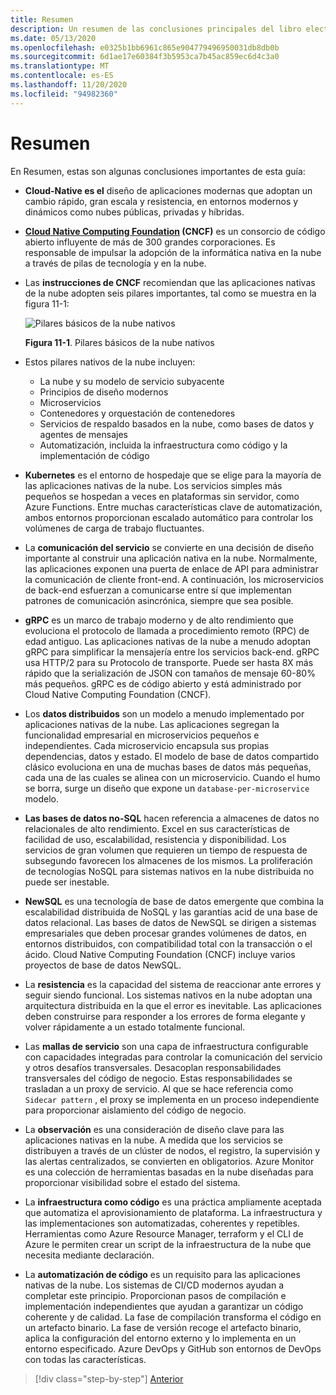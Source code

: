 ```yaml
---
title: Resumen
description: Un resumen de las conclusiones principales del libro electrónico de arquitectura de aplicaciones .NET de diseño Cloud-Native para Azure.
ms.date: 05/13/2020
ms.openlocfilehash: e0325b1bb6961c865e904779496950031db8db0b
ms.sourcegitcommit: 6d1ae17e60384f3b5953ca7b45ac859ec6d4c3a0
ms.translationtype: MT
ms.contentlocale: es-ES
ms.lasthandoff: 11/20/2020
ms.locfileid: "94982360"
---
```

# <a name="summary"></a>Resumen

En Resumen, estas son algunas conclusiones importantes de esta guía:

- **Cloud-Native es el** diseño de aplicaciones modernas que adoptan un cambio rápido, gran escala y resistencia, en entornos modernos y dinámicos como nubes públicas, privadas y híbridas.

- **[Cloud Native Computing Foundation](https://www.cncf.io/) (CNCF)** es un consorcio de código abierto influyente de más de 300 grandes corporaciones. Es responsable de impulsar la adopción de la informática nativa en la nube a través de pilas de tecnología y en la nube.

- Las **instrucciones de CNCF** recomiendan que las aplicaciones nativas de la nube adopten seis pilares importantes, tal como se muestra en la figura 11-1:

  ![Pilares básicos de la nube nativos](./media/cloud-native-foundational-pillars.png)

  **Figura 11-1**. Pilares básicos de la nube nativos

- Estos pilares nativos de la nube incluyen:
  - La nube y su modelo de servicio subyacente
  - Principios de diseño modernos
  - Microservicios
  - Contenedores y orquestación de contenedores
  - Servicios de respaldo basados en la nube, como bases de datos y agentes de mensajes
  - Automatización, incluida la infraestructura como código y la implementación de código

- **Kubernetes** es el entorno de hospedaje que se elige para la mayoría de las aplicaciones nativas de la nube. Los servicios simples más pequeños se hospedan a veces en plataformas sin servidor, como Azure Functions. Entre muchas características clave de automatización, ambos entornos proporcionan escalado automático para controlar los volúmenes de carga de trabajo fluctuantes.

- La **comunicación del servicio** se convierte en una decisión de diseño importante al construir una aplicación nativa en la nube. Normalmente, las aplicaciones exponen una puerta de enlace de API para administrar la comunicación de cliente front-end. A continuación, los microservicios de back-end esfuerzan a comunicarse entre sí que implementan patrones de comunicación asincrónica, siempre que sea posible.

- **gRPC** es un marco de trabajo moderno y de alto rendimiento que evoluciona el protocolo de llamada a procedimiento remoto (RPC) de edad antiguo. Las aplicaciones nativas de la nube a menudo adoptan gRPC para simplificar la mensajería entre los servicios back-end. gRPC usa HTTP/2 para su Protocolo de transporte. Puede ser hasta 8X más rápido que la serialización de JSON con tamaños de mensaje 60-80% más pequeños. gRPC es de código abierto y está administrado por Cloud Native Computing Foundation (CNCF).

- Los **datos distribuidos** son un modelo a menudo implementado por aplicaciones nativas de la nube. Las aplicaciones segregan la funcionalidad empresarial en microservicios pequeños e independientes. Cada microservicio encapsula sus propias dependencias, datos y estado. El modelo de base de datos compartido clásico evoluciona en una de muchas bases de datos más pequeñas, cada una de las cuales se alinea con un microservicio. Cuando el humo se borra, surge un diseño que expone un `database-per-microservice` modelo.

- **Las bases de datos no-SQL** hacen referencia a almacenes de datos no relacionales de alto rendimiento. Excel en sus características de facilidad de uso, escalabilidad, resistencia y disponibilidad. Los servicios de gran volumen que requieren un tiempo de respuesta de subsegundo favorecen los almacenes de los mismos. La proliferación de tecnologías NoSQL para sistemas nativos en la nube distribuida no puede ser inestable.

- **NewSQL** es una tecnología de base de datos emergente que combina la escalabilidad distribuida de NoSQL y las garantías acid de una base de datos relacional. Las bases de datos de NewSQL se dirigen a sistemas empresariales que deben procesar grandes volúmenes de datos, en entornos distribuidos, con compatibilidad total con la transacción o el ácido. Cloud Native Computing Foundation (CNCF) incluye varios proyectos de base de datos NewSQL.

- La **resistencia** es la capacidad del sistema de reaccionar ante errores y seguir siendo funcional. Los sistemas nativos en la nube adoptan una arquitectura distribuida en la que el error es inevitable. Las aplicaciones deben construirse para responder a los errores de forma elegante y volver rápidamente a un estado totalmente funcional.

- Las **mallas de servicio** son una capa de infraestructura configurable con capacidades integradas para controlar la comunicación del servicio y otros desafíos transversales. Desacoplan responsabilidades transversales del código de negocio. Estas responsabilidades se trasladan a un proxy de servicio. Al que se hace referencia como `Sidecar pattern` , el proxy se implementa en un proceso independiente para proporcionar aislamiento del código de negocio.

- La **observación** es una consideración de diseño clave para las aplicaciones nativas en la nube. A medida que los servicios se distribuyen a través de un clúster de nodos, el registro, la supervisión y las alertas centralizados, se convierten en obligatorios. Azure Monitor es una colección de herramientas basadas en la nube diseñadas para proporcionar visibilidad sobre el estado del sistema.

- La **infraestructura como código** es una práctica ampliamente aceptada que automatiza el aprovisionamiento de plataforma. La infraestructura y las implementaciones son automatizadas, coherentes y repetibles. Herramientas como Azure Resource Manager, terraform y el CLI de Azure le permiten crear un script de la infraestructura de la nube que necesita mediante declaración.

- La **automatización de código** es un requisito para las aplicaciones nativas de la nube. Los sistemas de CI/CD modernos ayudan a completar este principio. Proporcionan pasos de compilación e implementación independientes que ayudan a garantizar un código coherente y de calidad. La fase de compilación transforma el código en un artefacto binario. La fase de versión recoge el artefacto binario, aplica la configuración del entorno externo y lo implementa en un entorno especificado. Azure DevOps y GitHub son entornos de DevOps con todas las características.

>[!div class="step-by-step"]
>[Anterior](application-bundles.md)
